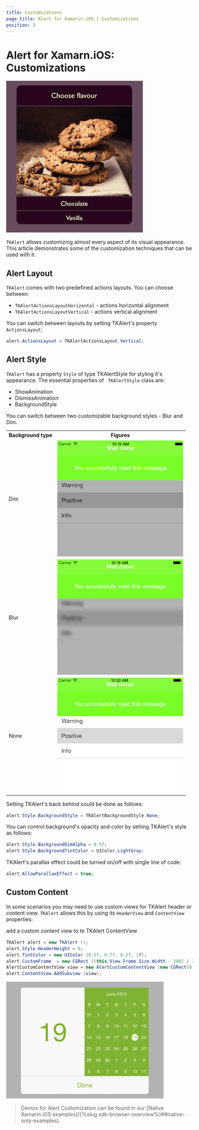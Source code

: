```yaml
---
title: Customizations
page_title: Alert for Xamarin.iOS | Customizations
position: 3
---
```


# Alert for Xamarn.iOS: Customizations

<img src="../images/alert-customization001.png"/>

<code>TKAlert</code> allows customizing almost every aspect of its visual appearance. This article demonstrates some of the customization techniques that can be used with it.

## Alert Layout

<code>TKAlert</code> comes with two predefined actions layouts. You can choose between:
- <code>TKAlertActionsLayoutHorizontal</code> - actions horizontal alignment
- <code>TKAlertActionsLayoutVertical</code> - actions vertical alignment

You can switch between layouts by setting TKAlert's property <code>ActionsLayout</code>:

```C#
alert.ActionsLayout = TKAlertActionsLayout.Vertical;
```

## Alert Style

<code>TKAlert</code> has a property <code>Style</code> of type TKAlertStyle for styling it's appearance. The essential properties of <code> TKAlertStyle</code> class are:

<ul> 
  <li>ShowAnimation</li>
  <li>DismissAnimation</li>
  <li>BackgroundStyle</li>
</ul>

You can switch between two customizable background styles - Blur and Dim. 
<table>

<tr>
<th>Background type</th>
<th>Figures</th>
</tr>

<tr>
<td>Dim</td>
<td><img src="../images/alert-customization004.png"></td>
</tr>

<tr>
<td>Blur</td>
<td><img src="../images/alert-customization005.png"></td>
</tr>

<tr>
<td>None</td>
<td><img src="../images/alert-customization003.png"></td>
</tr>

</table>

Setting TKAlert's back behind could be done as follows:

```C#
alert.Style.BackgroundStyle = TKAlertBackgroundStyle.None;
```

You can control background's opacity and color by setting TKAlert's style as follows:

```C#
alert.Style.BackgroundDimAlpha = 0.5f;
alert.Style.BackgroundTintColor = UIColor.LightGray;
```

TKAlert's parallax effect could be turned on/off with single line of code:

```C#
alert.AllowParallaxEffect = true;
```

## Custom Content

In some scenarios you may need to use custom views for TKAlert header or content view. <code>TKAlert</code> allows this by using its <code>HeaderView</code> and <code>ContentView </code> properties:

add a custom content view to te TKAlert ContentView

```C#
TKAlert alert = new TKAlert ();
alert.Style.HeaderHeight = 0;
alert.TintColor = new UIColor (0.5f, 0.7f, 0.2f, 1f);
alert.CustomFrame  = new CGRect ((this.View.Frame.Size.Width - 300) / 2, 100, 300, 250);
AlertCustomContentView view = new AlertCustomContentView (new CGRect(0, 0, 300, 210));
alert.ContentView.AddSubview (view);
```

<img src="../images/alert-customization002.png" >

> Demos for Alert Customization can be found in our [Native Xamarin.iOS examples]({%slug sdk-browser-overview%}##native-only-examples).

